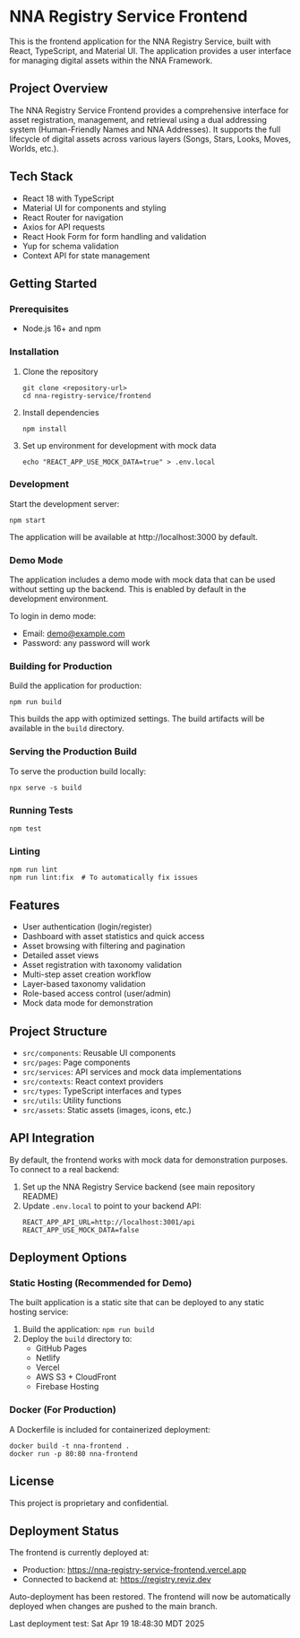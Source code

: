 # NNA Registry Service Frontend

This is the frontend application for the NNA Registry Service, built with React, TypeScript, and Material UI. The application provides a user interface for managing digital assets within the NNA Framework.

## Project Overview

The NNA Registry Service Frontend provides a comprehensive interface for asset registration, management, and retrieval using a dual addressing system (Human-Friendly Names and NNA Addresses). It supports the full lifecycle of digital assets across various layers (Songs, Stars, Looks, Moves, Worlds, etc.).

## Tech Stack

- React 18 with TypeScript
- Material UI for components and styling
- React Router for navigation
- Axios for API requests
- React Hook Form for form handling and validation
- Yup for schema validation
- Context API for state management

## Getting Started

### Prerequisites

- Node.js 16+ and npm

### Installation

1. Clone the repository
   ```
   git clone <repository-url>
   cd nna-registry-service/frontend
   ```

2. Install dependencies
   ```
   npm install
   ```

3. Set up environment for development with mock data
   ```
   echo "REACT_APP_USE_MOCK_DATA=true" > .env.local
   ```

### Development

Start the development server:

```
npm start
```

The application will be available at http://localhost:3000 by default.

### Demo Mode

The application includes a demo mode with mock data that can be used without setting up the backend. This is enabled by default in the development environment.

To login in demo mode:
- Email: demo@example.com
- Password: any password will work

### Building for Production

Build the application for production:

```
npm run build
```

This builds the app with optimized settings. The build artifacts will be available in the `build` directory.

### Serving the Production Build

To serve the production build locally:

```
npx serve -s build
```

### Running Tests

```
npm test
```

### Linting

```
npm run lint
npm run lint:fix  # To automatically fix issues
```

## Features

- User authentication (login/register)
- Dashboard with asset statistics and quick access
- Asset browsing with filtering and pagination
- Detailed asset views
- Asset registration with taxonomy validation
- Multi-step asset creation workflow
- Layer-based taxonomy validation
- Role-based access control (user/admin)
- Mock data mode for demonstration

## Project Structure

- `src/components`: Reusable UI components
- `src/pages`: Page components
- `src/services`: API services and mock data implementations
- `src/contexts`: React context providers
- `src/types`: TypeScript interfaces and types
- `src/utils`: Utility functions
- `src/assets`: Static assets (images, icons, etc.)

## API Integration

By default, the frontend works with mock data for demonstration purposes. To connect to a real backend:

1. Set up the NNA Registry Service backend (see main repository README)
2. Update `.env.local` to point to your backend API:
   ```
   REACT_APP_API_URL=http://localhost:3001/api
   REACT_APP_USE_MOCK_DATA=false
   ```

## Deployment Options

### Static Hosting (Recommended for Demo)

The built application is a static site that can be deployed to any static hosting service:

1. Build the application: `npm run build`
2. Deploy the `build` directory to:
   - GitHub Pages
   - Netlify
   - Vercel
   - AWS S3 + CloudFront
   - Firebase Hosting

### Docker (For Production)

A Dockerfile is included for containerized deployment:

```
docker build -t nna-frontend .
docker run -p 80:80 nna-frontend
```

## License

This project is proprietary and confidential.

## Deployment Status

The frontend is currently deployed at:
- Production: https://nna-registry-service-frontend.vercel.app
- Connected to backend at: https://registry.reviz.dev

Auto-deployment has been restored. The frontend will now be automatically deployed when changes are pushed to the main branch.

Last deployment test: Sat Apr 19 18:48:30 MDT 2025
